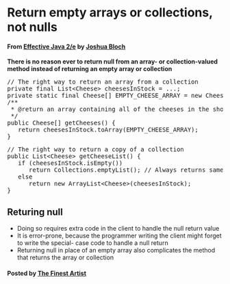 # Return empty arrays or collections, not nulls

#### From <u>[Effective Java 2/e](https://books.google.co.kr/books/about/Effective_Java.html?id=ka2VUBqHiWkC&hl=en)</u> by <u>[Joshua Bloch](https://en.wikipedia.org/wiki/Joshua_Bloch)</u>

**There is no reason ever to return null from an array- or collection-valued method instead of returning an empty array or collection**

<pre class="prettyprint">
// The right way to return an array from a collection
private final List&lt;Cheese&gt; cheesesInStock = ...;
private static final Cheese[] EMPTY_CHEESE_ARRAY = new Cheese[0];
/**
 * @return an array containing all of the cheeses in the shop.
 */
public Cheese[] getCheeses() {
   return cheesesInStock.toArray(EMPTY_CHEESE_ARRAY);
}
</pre>

<pre class="prettyprint">
// The right way to return a copy of a collection
public List&lt;Cheese&gt; getCheeseList() {
   if (cheesesInStock.isEmpty())
      return Collections.emptyList(); // Always returns same list
   else
      return new ArrayList&lt;Cheese&gt;(cheesesInStock);
}
</pre>

## Returing null
* Doing so requires extra code in the client to handle the null return value
* It is error-prone, because the programmer writing the client might forget to write the special- case code to handle a null return
* Returning null in place of an empty array also complicates the method that returns the array or collection

#### Posted by <u>[The Finest Artist](http://thefinestartist.com)</u>
